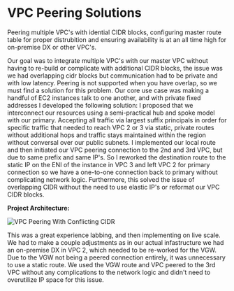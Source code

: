 # VPC Peering Solutions
Peering multiple VPC's with idential CIDR blocks, configuring master route table for proper distrubition and ensuring availability is at an all time high for on-premise DX or other VPC's. 

Our goal was to integrate multiple VPC's with our master VPC without having to re-build or complicate with additional CIDR blocks, the issue was we had overlapping cidr blocks but communication had to be private and with low latency. Peering is not supported when you have overlap, so we must find a solution for this problem. Our core use case was making a handful of EC2 instances talk to one another, and with private fixed addresses I developed the following solution: I proposed that we interconnect our resources using a semi-practical hub and spoke model with our primary. Accepting all traffic via largest suffix principals in order for specific traffic that needed to reach VPC 2 or 3 via static, private routes without additional hops and traffic stays maintained within the region without conversal over our public subnets. I implemented our local route and then initiated our VPC peering connection to the 2nd and 3rd VPC, but due to same prefix and same IP's. So I reworked the destination route to the static IP on the ENI of the instance in VPC 3 and left VPC 2 for primary connection so we have a one-to-one connection back to primary without complicating network logic. Furthermore, this solved the issue of overlapping CIDR without the need to use elastic IP's or reformat our VPC CIDR blocks. 

**Project Architecture:**


![VPC Peering With Conflicting CIDR](https://github.com/NodinVFX/VPCPeering/assets/34975951/916c159c-4009-463d-8b2b-67e7b1d42af7)

This was a great experience labbing, and then implementing on live scale. We had to make a couple adjustments as in our actual infastructure we had an on-premise DX in VPC 2, which needed to be re-worked for the VGW. Due to the VGW not being a peered connection entirely, it was unnecessary to use a static route. We used the VGW route and VPC peered to the 3rd VPC without any complications to the network logic and didn't need to overutilize IP space for this issue.

